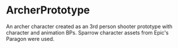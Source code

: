 # ArcherPrototype
 An archer character created as an 3rd person shooter prototype with character and animation BPs. Sparrow character assets from Epic's Paragon were used.
